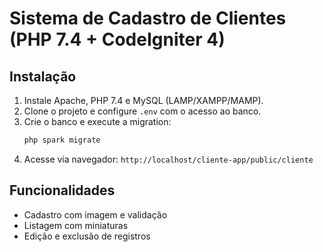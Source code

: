 # Sistema de Cadastro de Clientes (PHP 7.4 + CodeIgniter 4)

## Instalação

1. Instale Apache, PHP 7.4 e MySQL (LAMP/XAMPP/MAMP).
2. Clone o projeto e configure `.env` com o acesso ao banco.
3. Crie o banco e execute a migration:
   ```bash
   php spark migrate
   ```
4. Acesse via navegador: `http://localhost/cliente-app/public/cliente`

## Funcionalidades
- Cadastro com imagem e validação
- Listagem com miniaturas
- Edição e exclusão de registros
